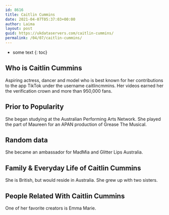 ```yaml
---
id: 8616
title: Caitlin Cummins
date: 2021-04-07T05:37:03+00:00
author: Laima
layout: post
guid: https://ukdataservers.com/caitlin-cummins/
permalink: /04/07/caitlin-cummins/
---
```


* some text
{: toc}


## Who is Caitlin Cummins
                  
                  
                  
Aspiring actress, dancer and model who is best known for her contributions to the app TikTok under the username caitlincmmins. Her videos earned her the verification crown and more than 950,000 fans.  
                  
              
            
              
            
                
                
                
## Prior to Popularity
                  
                  
                  
She began studying at the Australian Performing Arts Network. She played the part of Maureen for an APAN production of Grease The Musical. 
                  
              
            
              
            
                
                
                
## Random data
                  
                  
                  
She became an ambassador for MadMia and Glitter Lips Australia. 
                  
              
            
              
            
                
                
                
## Family & Everyday Life of Caitlin Cummins
                  
                  
                  
She is British, but would reside in Australia. She grew up with two sisters. 
                  
              
            
              
            
                
                
                
## People Related With Caitlin Cummins
                  
                  
                  
One of her favorite creators is Emma Marie.  
                  
              
            
              
            
                
              
            
              
              
            
            
              
            
          
          
          